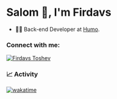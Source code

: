 <h1 align="left">Salom 👋, I'm Firdavs</h1>

- 👨‍💻 Back-end Developer at [Humo](https://www.instagram.com/humo.lab/).

<h3 align="left">Connect with me:</h3>
<p align="left">

<a href="https://t.me/firdavstoshev" target="blank"><img align="center" src="https://img.shields.io/badge/Telegram-2CA5E0?style=for-the-badge&logo=telegram&logoColor=white" alt="Firdavs Toshev" /></a>

### 📈 Activity

[![wakatime](https://wakatime.com/badge/user/018bfd38-b2e1-4e82-9ee6-6bb9f5dc4f72.svg)](https://wakatime.com/@018bfd38-b2e1-4e82-9ee6-6bb9f5dc4f72)
